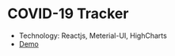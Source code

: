 # COVID-19 Tracker

* Technology: Reactjs, Meterial-UI, HighCharts
* [Demo](https://tonton69.github.io/Covid-19-Tracker)

